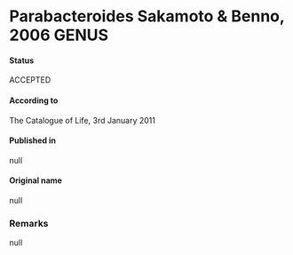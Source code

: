 # Parabacteroides Sakamoto & Benno, 2006 GENUS

#### Status
ACCEPTED

#### According to
The Catalogue of Life, 3rd January 2011

#### Published in
null

#### Original name
null

### Remarks
null